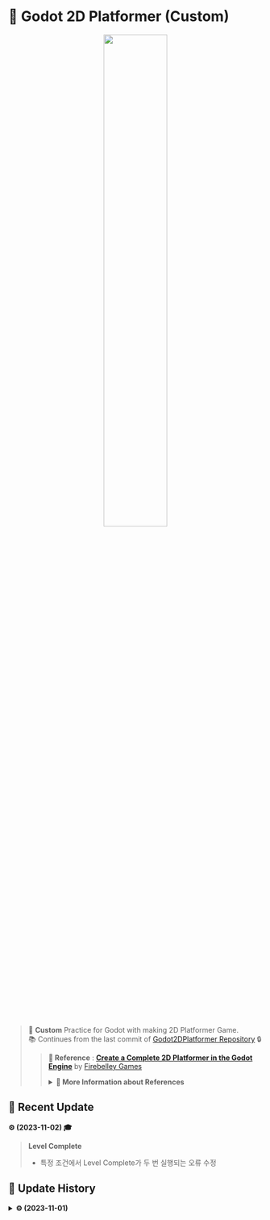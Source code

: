 # 🎨 Godot 2D Platformer (Custom)
<p align=center><img src = "https://github.com/MinSungJe/Godot2DPlatformer_Custom/assets/101497652/4acef0ec-bdf4-4797-9d51-c34e21d8981f" width="50%" height="50%"></p>

> 📗 **Custom** Practice for Godot with making 2D Platformer Game.  
> 📚 Continues from the last commit of [Godot2DPlatformer Repository](https://github.com/MinSungJe/Godot2DPlatformer) 🔒
>>**📌 Reference** : [**Create a Complete 2D Platformer in the Godot Engine**](https://www.udemy.com/course/create-a-complete-2d-platformer-in-the-godot-engine/) by [Firebelley Games](https://www.udemy.com/user/firebelley-games/)
>> <details>
>><summary><b>📌 More Information about References</b></summary>
>>
>> Made with Godot 3.3.3 by [Firebelley](https://twitter.com/firebelley)  
>> Assets and sounds by [Kenney](https://kenney.nl)  
>> Music from https://opengameart.org/content/4-chiptunes-adventure
>></details>


## 📢 Recent Update
**⚙ (2023-11-02) 🎓**
> **Level Complete**
>- 특정 조건에서 Level Complete가 두 번 실행되는 오류 수정

## 🧾 Update History

<details>
<summary><b>⚙ (2023-11-01)</b></summary>

> # 🎓 Course Complete
> **Repository**
>- Custom Repository 추가
>- 완성된 2D Platformer Commit
</details>
